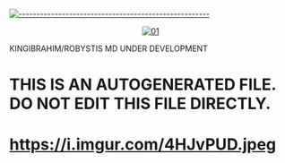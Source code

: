 [![-----------------------------------------------------](https://raw.githubusercontent.com/andreasbm/readme/master/assets/lines/colored.png)](#table-of-contents)
<p align="center">
    <a href="https://ibb.co/N6NMDtn"><img src="//https://i.imgur.com/XzPNoKO.jpeg" alt="01" border="0" /></a>
</p>


KINGIBRAHIM/ROBYSTIS MD UNDER DEVELOPMENT
# THIS IS AN AUTOGENERATED FILE. DO NOT EDIT THIS FILE DIRECTLY.
# https://i.imgur.com/4HJvPUD.jpeg
